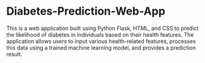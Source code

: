 # Diabetes-Prediction-Web-App
This is a web application built using Python Flask, HTML, and CSS to predict the likelihood of diabetes in individuals based on their health features. The application allows users to input various health-related features, processes this data using a trained machine learning model, and provides a prediction result.
